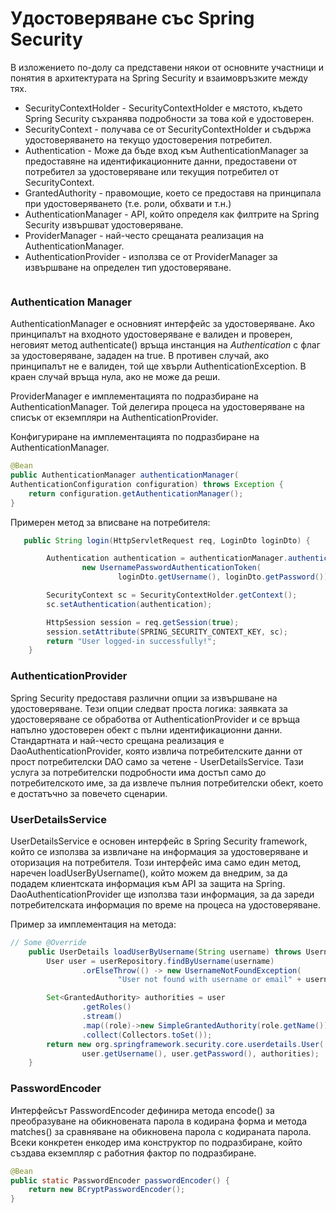 # Удостоверяване със Spring Security

В изложението по-долу са представени някои от основните участници и понятия в архитектурата на Spring Security и взаимовръзките между тях. &#x20;

* SecurityContextHolder - SecurityContextHolder е мястото, където Spring Security съхранява подробности за това кой е удостоверен.
* SecurityContext - получава се от SecurityContextHolder и съдържа удостоверяването на текущо удостоверения потребител.
* Authentication - Може да бъде вход към AuthenticationManager за предоставяне на идентификационните данни, предоставени от потребител за удостоверяване или текущия потребител от SecurityContext.
* GrantedAuthority - правомощие, което се предоставя на принципала при удостоверяването (т.е. роли, обхвати и т.н.)
* AuthenticationManager - API, който определя как филтрите на Spring Security извършват удостоверяване.
* ProviderManager - най-често срещаната реализация на AuthenticationManager.
* AuthenticationProvider - използва се от ProviderManager за извършване на определен тип удостоверяване.

<figure><img src="../../../assets/image (157).png" alt=""><figcaption></figcaption></figure>

### Authentication Manager

AuthenticationManager е основният  интерфейс за удостоверяване. Ако принципалът на входното удостоверяване е валиден и проверен, неговият метод authenticate() връща инстанция на _Authentication_ с флаг за удостоверяване, зададен на true. В противен случай, ако принципалът не е валиден, той ще хвърли AuthenticationException. В краен случай връща нула, ако не може да реши.

ProviderManager е имплементацията по подразбиране на AuthenticationManager. Той делегира процеса на удостоверяване на списък от екземпляри на AuthenticationProvider.

Конфигуриране на имплементацията по подразбиране на AuthenticationManager.

```java
@Bean
public AuthenticationManager authenticationManager(
AuthenticationConfiguration configuration) throws Exception {
    return configuration.getAuthenticationManager();
}
```

Примерен метод за вписване на потребителя:

```java
   public String login(HttpServletRequest req, LoginDto loginDto) {

        Authentication authentication = authenticationManager.authenticate(
                new UsernamePasswordAuthenticationToken(
                        loginDto.getUsername(), loginDto.getPassword()));

        SecurityContext sc = SecurityContextHolder.getContext();
        sc.setAuthentication(authentication);

        HttpSession session = req.getSession(true);
        session.setAttribute(SPRING_SECURITY_CONTEXT_KEY, sc);
        return "User logged-in successfully!";
    }
```

### AuthenticationProvider

Spring Security предоставя различни опции за извършване на удостоверяване. Тези опции следват проста логика: заявката за удостоверяване се обработва от AuthenticationProvider и се връща напълно удостоверен обект с пълни идентификационни данни. Стандартната и най-често срещана реализация е DaoAuthenticationProvider, която извлича потребителските данни от прост потребителски DAO само за четене - UserDetailsService. Тази услуга за потребителски подробности има достъп само до потребителското име, за да извлече пълния потребителски обект, което е достатъчно за повечето сценарии.

### UserDetailsService

UserDetailsService е основен интерфейс в Spring Security framework, който се използва за извличане на информация за удостоверяване и оторизация на потребителя. Този интерфейс има само един метод, наречен loadUserByUsername(), който можем да внедрим, за да подадем клиентската информация към API за защита на Spring. DaoAuthenticationProvider ще използва тази информация, за да зареди потребителската информация по време на процеса на удостоверяване.

Пример за имплементация на метода:

```java
// Some @Override
    public UserDetails loadUserByUsername(String username) throws UsernameNotFoundException {
        User user = userRepository.findByUsername(username)
                .orElseThrow(() -> new UsernameNotFoundException(
                        "User not found with username or email" + username ));

        Set<GrantedAuthority> authorities = user
                .getRoles()
                .stream()
                .map((role)->new SimpleGrantedAuthority(role.getName()))
                .collect(Collectors.toSet());
        return new org.springframework.security.core.userdetails.User(
                user.getUsername(), user.getPassword(), authorities);
    }
```

### PasswordEncoder

Интерфейсът PasswordEncoder дефинира метода encode() за преобразуване на обикновената парола в кодирана форма и метода matches() за сравняване на обикновена парола с кодираната парола. Всеки конкретен енкодер има конструктор по подразбиране, който създава екземпляр с работния фактор по подразбиране.

```java
@Bean
public static PasswordEncoder passwordEncoder() {
    return new BCryptPasswordEncoder();
}
```
